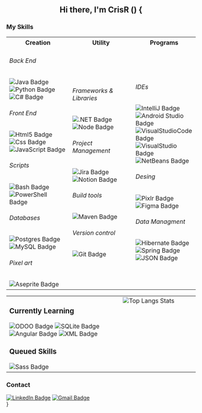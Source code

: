 <div align="center">
  <h2 style="font-weight: bold; ">Hi there, I'm CrisR () {</h2>
</div>
<h3>My Skills</h3>
<div id="badges">
<table border="0">
<tr>
  <th width="33%" valign="top">
    Creation
  </th>
  <th width="33%" valign="top">
    Utility
  </th>
  <th width="33%" valign="top">
    Programs
  </th>
</tr>
 <tr>
    <td>
  <h6>Back End</h6>
<img src="https://img.shields.io/badge/java-%23ED8B00.svg?style=for-the-badge&logo=openjdk&logoColor=white" alt="Java Badge"/>
<img src="https://img.shields.io/badge/python-3776AB.svg?style=for-the-badge&logo=python&logoColor=white" alt="Python Badge"/>
<img src="https://img.shields.io/badge/c%23-%23239120.svg?style=for-the-badge&logo=csharp&logoColor=white" alt="C# Badge"/>
  <h6>Front End</h6>
<img src="https://img.shields.io/badge/html5-E34F26.svg?style=for-the-badge&logo=html5&logoColor=white" alt="Html5 Badge"/>
<img src="https://img.shields.io/badge/css3-1572B6.svg?style=for-the-badge&logo=css3&logoColor=white" alt="Css Badge"/>
<img src="https://img.shields.io/badge/javascript-F7DF1E.svg?style=for-the-badge&logo=javascript&logoColor=white" alt="JavaScript Badge"/>
  <h6>Scripts</h6>
<img src="https://img.shields.io/badge/GNU%20bash-4EAA25.svg?style=for-the-badge&logo=gnubash&logoColor=white" alt="Bash Badge"/>
<img src="https://img.shields.io/badge/power%20shell-5391FE.svg?style=for-the-badge&logo=powershell&logoColor=white" alt="PowerShell Badge"/>
  <h6>Databases</h6>
<img src="https://img.shields.io/badge/PostgreSQL-%23316192.svg?style=for-the-badge&logo=postgresql&logoColor=white" alt="Postgres Badge"/>
<img src="https://img.shields.io/badge/mysql-%2300000f.svg?style=for-the-badge&logo=mysql&logoColor=white" alt="MySQL Badge"/>
  <h6>Pixel art</h6>
<img src="https://img.shields.io/badge/aseprite-%236a5a66.svg?style=for-the-badge&logo=aseprite&logoColor=white" alt="Aseprite Badge"/>
    </td>
    
   <td>
  <h6>Frameworks & Libraries</h6>
<img src="https://img.shields.io/badge/.NET-5C2D91?style=for-the-badge&logo=.net&logoColor=white" alt=".NET Badge"/>
<img src="https://img.shields.io/badge/node.js-5FA04E.svg?style=for-the-badge&logo=nodedotjs&logoColor=white" alt="Node Badge"/>
  <h6>Project Management</h6>
<img src="https://img.shields.io/badge/jira%20software-0052CC.svg?style=for-the-badge&logo=jirasoftware&logoColor=white" alt="Jira Badge"/>
<img src="https://img.shields.io/badge/notion-000000.svg?style=for-the-badge&logo=notion&logoColor=white" alt="Notion Badge"/>
   <h6> Build tools</h6>
<img src="https://img.shields.io/badge/Apache%20Maven-C71A36.svg?style=for-the-badge&logo=apache-maven&logoColor=white" alt="Maven Badge"/>
  <h6> Version control</h6>
<img src="https://img.shields.io/badge/git-F05032.svg?style=for-the-badge&logo=git&logoColor=white" alt="Git Badge"/>
   </td>

  <td>
       <h6>IDEs</h6>
<img src="https://img.shields.io/badge/IntelliJ-grey.svg?style=for-the-badge&logo=intellijidea&logoColor=white" alt="IntelliJ Badge"/>
<img src="https://img.shields.io/badge/Android_Studio-3DDC84.svg?style=for-the-badge&logo=android-studio&logoColor=white" alt="Android Studio Badge"/>
<img src="https://img.shields.io/badge/Visual_Studio_Code-0078D4.svg?style=for-the-badge&logo=visual-studio-code&logoColor=white" alt="VisualStudioCode Badge"/>
<img src="https://img.shields.io/badge/visual%20studio-5C2D91.svg?style=for-the-badge&logo=visual-studio&logoColor=white" alt="VisualStudio Badge"/>
<img src="https://img.shields.io/badge/apache%20netbeans%20IDE-1B6AC6.svg?style=for-the-badge&logo=apachenetbeanside&logoColor=white" alt="NetBeans Badge"/>
    <h6>Desing</h6>
<img src="https://img.shields.io/badge/pixlr-%2347c4eb.svg?style=for-the-badge&logo=pixlr&logoColor=white" alt="Pixlr Badge"/>
<img src="https://img.shields.io/badge/figma-F24E1E.svg?style=for-the-badge&logo=figma&logoColor=white" alt="Figma Badge"/>
    <h6>Data Managment</h6>
<img src="https://img.shields.io/badge/hibernate-59666C.svg?style=for-the-badge&logo=hibernate&logoColor=white" alt="Hibernate Badge"/>
<img src="https://img.shields.io/badge/spring-6DB33F.svg?style=for-the-badge&logo=spring&logoColor=white" alt="Spring Badge"/>
<img src="https://img.shields.io/badge/JSON-000000.svg?style=for-the-badge&logo=json&logoColor=white" alt="JSON Badge"/>
    </td>
 </tr>
</table>
</div> 

<table border="0">
<tr>
  <td width="60%" valign="top">
    <h3>Currently Learning</h3>
<div id="badges">
<img src="https://img.shields.io/badge/odoo-714B67.svg?style=for-the-badge&logo=odoo&logoColor=white" alt="ODOO Badge"/>
<img src="https://img.shields.io/badge/sqlite-003B57.svg?style=for-the-badge&logo=sqlite&logoColor=white" alt="SQLite Badge"/>
<img src="https://img.shields.io/badge/angular-0F0F11.svg?style=for-the-badge&logo=angular&logoColor=white" alt="Angular Badge"/>
<img src="https://img.shields.io/badge/xml-005FAD.svg?style=for-the-badge&logo=xml&logoColor=white" alt="XML Badge"/>

</div>
  <h3>Queued Skills</h3>
<div id="badges">
<img src="https://img.shields.io/badge/sass-CC6699.svg?style=for-the-badge&logo=sass&logoColor=white" alt="Sass Badge"/>

</div>
  </td>
   <td width="40%" valign="top">
     <img src="https://github-readme-stats.vercel.app/api/top-langs/?username=CrisRaptor&layout=donut&langs_count=8&theme=transparent" alt="Top Langs Stats"/>
   
   </td>
 </tr>
</table>
</div> 



<h3>Contact</h3>
<a href="https://www.linkedin.com/in/cristian-garc%C3%ADa-chamizo/"><img src="https://img.shields.io/badge/LinkedIn-blue?style=for-the-badge&logo=linkedin&logoColor=white" alt="LinkedIn Badge"/></a>
<a href="mailto:cristiangarcha7@gmail.com"><img src="https://img.shields.io/badge/cristiangarcha7@gmail.com-EA4335?style=for-the-badge&logo=gmail&logoColor=white" alt="Gmail Badge"/></a>
<br>}

